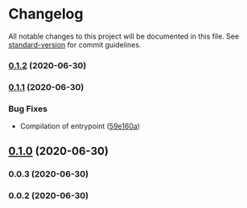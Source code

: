 # Changelog

All notable changes to this project will be documented in this file. See [standard-version](https://github.com/conventional-changelog/standard-version) for commit guidelines.

### [0.1.2](https://github.com/rhangai/node-keycloak-theme-builder/compare/v0.1.1...v0.1.2) (2020-06-30)

### [0.1.1](https://github.com/rhangai/node-keycloak-theme-builder/compare/v0.1.0...v0.1.1) (2020-06-30)


### Bug Fixes

* Compilation of entrypoint ([59e160a](https://github.com/rhangai/node-keycloak-theme-builder/commit/59e160aa2306197475487b9f7b468df6c53d72be))

## [0.1.0](https://github.com/rhangai/node-keycloak-theme-builder/compare/v0.0.3...v0.1.0) (2020-06-30)

### 0.0.3 (2020-06-30)

### 0.0.2 (2020-06-30)
